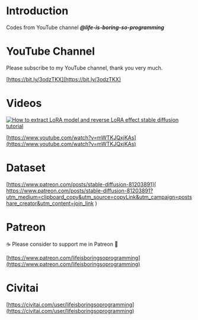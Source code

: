 # Introduction
Codes from YouTube channel ***@life-is-boring-so-programming***

# YouTube Channel
Please subscribe to my YouTube channel, thank you very much. 

[https://bit.ly/3odzTKX](https://bit.ly/3odzTKX)

# Videos
[![How to extract LoRA model and reverse LoRA effect stable diffusion tutorial](https://img.youtube.com/vi/mWTKJQxjKAs/sddefault.jpg)](https://www.youtube.com/watch?v=mWTKJQxjKAs)

[https://www.youtube.com/watch?v=mWTKJQxjKAs](https://www.youtube.com/watch?v=mWTKJQxjKAs)

# Dataset
[https://www.patreon.com/posts/stable-diffusion-81203891](
https://www.patreon.com/posts/stable-diffusion-81203891?utm_medium=clipboard_copy&utm_source=copyLink&utm_campaign=postshare_creator&utm_content=join_link
)

# Patreon
☕️ Please consider to support me in Patreon 🍻

[https://www.patreon.com/lifeisboringsoprogramming](https://www.patreon.com/lifeisboringsoprogramming)

# Civitai
[https://civitai.com/user/lifeisboringsoprogramming](https://civitai.com/user/lifeisboringsoprogramming)
